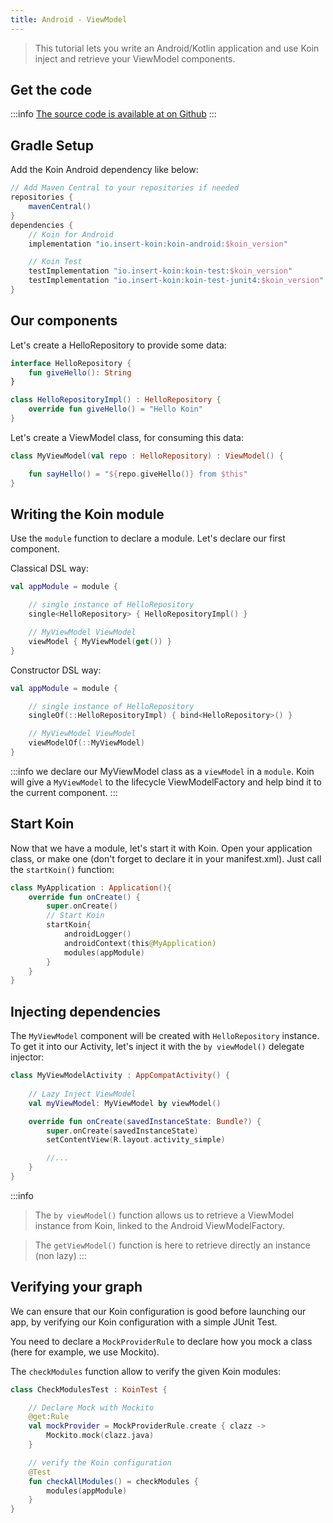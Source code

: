 ```yaml
---
title: Android - ViewModel
---
```


> This tutorial lets you write an Android/Kotlin application and use Koin inject and retrieve your ViewModel components.

## Get the code

:::info
[The source code is available at on Github](https://github.com/InsertKoinIO/koin-getting-started/tree/main/getting-started-koin-android)
:::

## Gradle Setup

Add the Koin Android dependency like below:

```groovy
// Add Maven Central to your repositories if needed
repositories {
	mavenCentral()    
}
dependencies {
    // Koin for Android
    implementation "io.insert-koin:koin-android:$koin_version"

    // Koin Test
    testImplementation "io.insert-koin:koin-test:$koin_version"
    testImplementation "io.insert-koin:koin-test-junit4:$koin_version"
}
```

## Our components

Let's create a HelloRepository to provide some data:

```kotlin
interface HelloRepository {
    fun giveHello(): String
}

class HelloRepositoryImpl() : HelloRepository {
    override fun giveHello() = "Hello Koin"
}
```

Let's create a ViewModel class, for consuming this data:

```kotlin
class MyViewModel(val repo : HelloRepository) : ViewModel() {

    fun sayHello() = "${repo.giveHello()} from $this"
}
```

## Writing the Koin module

Use the `module` function to declare a module. Let's declare our first component. 

Classical DSL way:

```kotlin
val appModule = module {

    // single instance of HelloRepository
    single<HelloRepository> { HelloRepositoryImpl() }

    // MyViewModel ViewModel
    viewModel { MyViewModel(get()) }
}
```

Constructor DSL way:

```kotlin
val appModule = module {

    // single instance of HelloRepository
    singleOf(::HelloRepositoryImpl) { bind<HelloRepository>() }

    // MyViewModel ViewModel
    viewModelOf(::MyViewModel)
}
```

:::info
we declare our MyViewModel class as a `viewModel` in a `module`. Koin will give a `MyViewModel` to the lifecycle ViewModelFactory and help bind it to the current component.
:::

## Start Koin

Now that we have a module, let's start it with Koin. Open your application class, or make one (don't forget to declare it in your manifest.xml). Just call the `startKoin()` function:

```kotlin
class MyApplication : Application(){
    override fun onCreate() {
        super.onCreate()
        // Start Koin
        startKoin{
            androidLogger()
            androidContext(this@MyApplication)
            modules(appModule)
        }
    }
}
```

## Injecting dependencies

The `MyViewModel` component will be created with `HelloRepository` instance. To get it into our Activity, let's inject it with the `by viewModel()` delegate injector: 

```kotlin
class MyViewModelActivity : AppCompatActivity() {
    
    // Lazy Inject ViewModel
    val myViewModel: MyViewModel by viewModel()

    override fun onCreate(savedInstanceState: Bundle?) {
        super.onCreate(savedInstanceState)
        setContentView(R.layout.activity_simple)

        //...
    }
}
```

:::info
>The `by viewModel()` function allows us to retrieve a ViewModel instance from Koin, linked to the Android ViewModelFactory.

> The `getViewModel()` function is here to retrieve directly an instance (non lazy)
:::

## Verifying your graph

We can ensure that our Koin configuration is good before launching our app, by verifying our Koin configuration with a simple JUnit Test.

You need to declare a `MockProviderRule` to declare how you mock a class (here for example, we use Mockito). 

The `checkModules` function allow to verify the given Koin modules:

```kotlin
class CheckModulesTest : KoinTest {

    // Declare Mock with Mockito
    @get:Rule
    val mockProvider = MockProviderRule.create { clazz ->
        Mockito.mock(clazz.java)
    }

    // verify the Koin configuration
    @Test
    fun checkAllModules() = checkModules {
        modules(appModule)
    }
}
```
